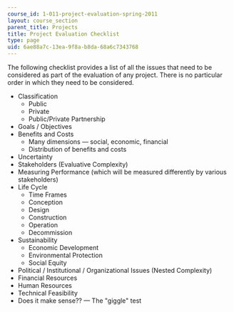 ```yaml
---
course_id: 1-011-project-evaluation-spring-2011
layout: course_section
parent_title: Projects
title: Project Evaluation Checklist
type: page
uid: 6ae88a7c-13ea-9f8a-b8da-68a6c7343768
---
```


The following checklist provides a list of all the issues that need to be considered as part of the evaluation of any project. There is no particular order in which they need to be considered.

*   Classification
    *   Public
    *   Private
    *   Public/Private Partnership
*   Goals / Objectives
*   Benefits and Costs
    *   Many dimensions — social, economic, financial
    *   Distribution of benefits and costs
*   Uncertainty
*   Stakeholders (Evaluative Complexity)
*   Measuring Performance (which will be measured differently by various stakeholders)
*   Life Cycle
    *   Time Frames
    *   Conception
    *   Design
    *   Construction
    *   Operation
    *   Decommission
*   Sustainability
    *   Economic Development
    *   Environmental Protection
    *   Social Equity
*   Political / Institutional / Organizational Issues (Nested Complexity)
*   Financial Resources
*   Human Resources
*   Technical Feasibility
*   Does it make sense?? — The "giggle" test